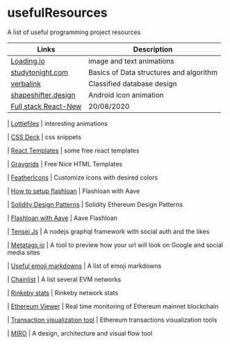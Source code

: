 # usefulResources

A list of useful programming project resources

| Links                                                                                   | Description                             |
| --------------------------------------------------------------------------------------- | --------------------------------------- |
| [Loading.io](https://loading.io/)                                                       | image and text animations               |
| [studytonight.com](https://www.studytonight.com/data-structures/)                       | Basics of Data structures and algorithm |
| [verbalink](https://www.vertabelo.com/blog/designing-an-online-classifieds-data-model/) | Classified database design              |
| [shapeshifter.design](https://shapeshifter.design/)                                     | Android icon animation                  |
| [Full stack React-New](https://www.youtube.com/watch?v=I6ypD7qv3Z8&feature=youtu.be)    | 20/08/2020                              |

| [Lottiefiles](https://lottiefiles.com/) | interesting animations

| [CSS Deck](https://cssdeck.com/picks/2) | css snippets

| [React Templates](https://cssdeck.com/picks/https://dev.to/davidepacilio/35-free-react-templates-and-themes-32ci) | some free react templates

| [Graygrids](https://graygrids.com/) | Free Nice HTML Templates

| [FeatherIcons](https://feathericons.com/) | Customize icons with desired colors

| [How to setup flashloan](https://medium.com/coinmonks/how-to-create-flash-loans-with-aave-part-2-ee3ba2f483f9) | Flashloan with Aave

| [Solidity Design Patterns](https://github.com/fravoll/solidity-patterns) | Solidity Ethereum Design Patterns

| [Flashloan with Aave](https://github.com/austintgriffith/scaffold-eth/tree/flash-loans-intro) | Aave Flashloan

| [Tensei Js](https://tenseijs.com/docs/getting-started) | A nodejs graphql framework with social auth and the likes

| [Metatags io](https://metatags.io/) | A tool to preview how your url will look on Google and social media sites

| [Useful emoji markdowns](https://www.webfx.com/tools/emoji-cheat-sheet/) | A list of emoji markdowns

| [Chainlist](https://chainlist.org/) | A list several EVM networks

| [Rinkeby stats](https://www.rinkeby.io/#stats) | Rinkeby network stats

| [Ethereum Viewer](http://ethviewer.live/) | Real time monitoring of Ethereum mainnet blockchain

| [Transaction visualization tool](https://txstreet.com/) | Ethereum transactions visualization tools

| [MIRO](https://miro.com/) | A design, architecture and visual flow tool
